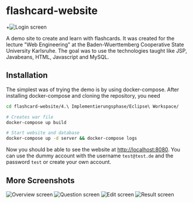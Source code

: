 # flashcard-website

+![Login screen](6.%20Abnahmephase/Analyse/login.png)

A demo site to create and learn with flashcards. It was created for the lecture "Web Engineering" at the Baden-Wuerttemberg Cooperative State University Karlsruhe. The goal was to use the technologies taught like JSP, Javabeans, HTML, Javascript and MySQL.

## Installation

The simplest was of trying the demo is by using docker-compose. After installing docker-compose and cloning the repository, you need 

```sh
cd flashcard-website/4.\ Implementierungsphase/Eclipse\ Workspace/

# Creates war file
docker-compose up build

# Start website and database
docker-compose up -d server && docker-compose logs
```

Now you should be able to see the website at <http://localhost:8080>. You can use the dummy account with the username `test@test.de` and the password `test` or create your own account.

## More Screenshots

<img src="https://raw.githubusercontent.com/julien-hadleyjack/flashcard-website/master/6.%20Abnahmephase/Analyse/overview.png" alt="Overview screen">

<img src="https://raw.githubusercontent.com/julien-hadleyjack/flashcard-website/master/6.%20Abnahmephase/Analyse/learningscreen-answer.png" alt="Question screen">

<img src="https://raw.githubusercontent.com/julien-hadleyjack/flashcard-website/master/6.%20Abnahmephase/Analyse/learningscreen-edit.png" alt="Edit screen">

<img src="https://raw.githubusercontent.com/julien-hadleyjack/flashcard-website/master/6.%20Abnahmephase/Analyse/learningscreen-end.png" alt="Result screen">
